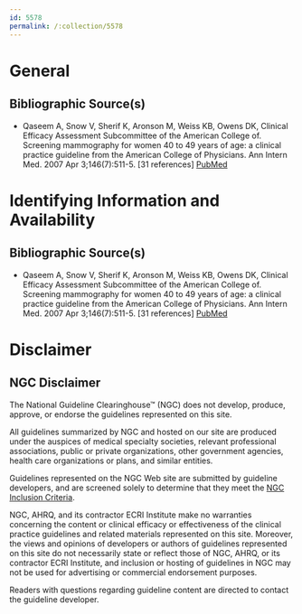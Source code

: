 ```yaml
---
id: 5578
permalink: /:collection/5578
---
```


# General

## Bibliographic Source(s)

- Qaseem A, Snow V, Sherif K, Aronson M, Weiss KB, Owens DK, Clinical Efficacy Assessment Subcommittee of the American College of. Screening mammography for women 40 to 49 years of age: a clinical practice guideline from the American College of Physicians. Ann Intern Med. 2007 Apr 3;146(7):511-5. [31 references] [ PubMed ](http://www.ncbi.nlm.nih.gov/entrez/query.fcgi?cmd=Retrieve&db=pubmed&dopt=Abstract&list_uids=17404353)

# Identifying Information and Availability

## Bibliographic Source(s)

- Qaseem A, Snow V, Sherif K, Aronson M, Weiss KB, Owens DK, Clinical Efficacy Assessment Subcommittee of the American College of. Screening mammography for women 40 to 49 years of age: a clinical practice guideline from the American College of Physicians. Ann Intern Med. 2007 Apr 3;146(7):511-5. [31 references] [ PubMed ](http://www.ncbi.nlm.nih.gov/entrez/query.fcgi?cmd=Retrieve&db=pubmed&dopt=Abstract&list_uids=17404353)

# Disclaimer

## NGC Disclaimer

The National Guideline Clearinghouse™ (NGC) does not develop, produce, approve, or endorse the guidelines represented on this site.

All guidelines summarized by NGC and hosted on our site are produced under the auspices of medical specialty societies, relevant professional associations, public or private organizations, other government agencies, health care organizations or plans, and similar entities.

Guidelines represented on the NGC Web site are submitted by guideline developers, and are screened solely to determine that they meet the [NGC Inclusion Criteria](/help-and-about/summaries/inclusion-criteria).

NGC, AHRQ, and its contractor ECRI Institute make no warranties concerning the content or clinical efficacy or effectiveness of the clinical practice guidelines and related materials represented on this site. Moreover, the views and opinions of developers or authors of guidelines represented on this site do not necessarily state or reflect those of NGC, AHRQ, or its contractor ECRI Institute, and inclusion or hosting of guidelines in NGC may not be used for advertising or commercial endorsement purposes.

Readers with questions regarding guideline content are directed to contact the guideline developer.

